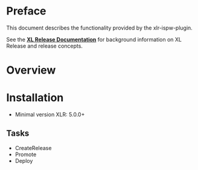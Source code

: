# Preface #

This document describes the functionality provided by the xlr-ispw-plugin.

See the **[XL Release Documentation](https://docs.xebialabs.com/xl-release/index.html)** for background information on XL Release and release concepts.

# Overview #

# Installation #

* Minimal version XLR: 5.0.0+

## Tasks ##
+ CreateRelease
+ Promote
+ Deploy